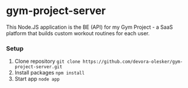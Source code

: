 # gym-project-server
This Node.JS application is the BE (API) for my Gym Project - a SaaS platform that builds custom workout routines for each user.

### Setup
1. Clone repository `git clone https://github.com/devora-olesker/gym-project-server.git`
2. Install packages `npm install`
3. Start app `node app`